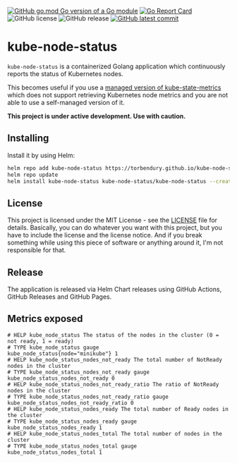 [![GitHub go.mod Go version of a Go module](https://img.shields.io/github/go-mod/go-version/torbendury/kube-node-status.svg)](https://github.com/torbendury/kube-node-status)
[![Go Report Card](https://goreportcard.com/badge/github.com/torbendury/kube-node-status)](https://goreportcard.com/report/github.com/torbendury/kube-node-status)
![GitHub license](https://img.shields.io/github/license/torbendury/kube-node-status.svg)
![GitHub release](https://img.shields.io/github/release/torbendury/kube-node-status.svg)
[![GitHub latest commit](https://badgen.net/github/last-commit/torbendury/kube-node-status)](https://GitHub.com/torbendury/kube-node-status/commit/)

# kube-node-status

`kube-node-status` is a containerized Golang application which continuously reports the status of Kubernetes nodes.

This becomes useful if you use a [managed version of kube-state-metrics](https://cloud.google.com/kubernetes-engine/docs/how-to/kube-state-metrics) which does not support retrieving Kubernetes node metrics and you are not able to use a self-managed version of it.

**This project is under active development. Use with caution.**

## Installing

Install it by using Helm:

```bash
helm repo add kube-node-status https://torbendury.github.io/kube-node-status
helm repo update
helm install kube-node-status kube-node-status/kube-node-status --create-namespace --namespace kube-node-status
```

## License

This project is licensed under the MIT License - see the [LICENSE](LICENSE) file for details. Basically, you can do whatever you want with this project, but you have to include the license and the license notice. And if you break something while using this piece of software or anything around it, I'm not responsible for that.

## Release

The application is released via Helm Chart releases using GitHub Actions, GitHub Releases and GitHub Pages.

## Metrics exposed

```prometheus
# HELP kube_node_status The status of the nodes in the cluster (0 = not ready, 1 = ready)
# TYPE kube_node_status gauge
kube_node_status{node="minikube"} 1
# HELP kube_node_status_nodes_not_ready The total number of NotReady nodes in the cluster
# TYPE kube_node_status_nodes_not_ready gauge
kube_node_status_nodes_not_ready 0
# HELP kube_node_status_nodes_not_ready_ratio The ratio of NotReady nodes in the cluster
# TYPE kube_node_status_nodes_not_ready_ratio gauge
kube_node_status_nodes_not_ready_ratio 0
# HELP kube_node_status_nodes_ready The total number of Ready nodes in the cluster
# TYPE kube_node_status_nodes_ready gauge
kube_node_status_nodes_ready 1
# HELP kube_node_status_nodes_total The total number of nodes in the cluster
# TYPE kube_node_status_nodes_total gauge
kube_node_status_nodes_total 1
```
